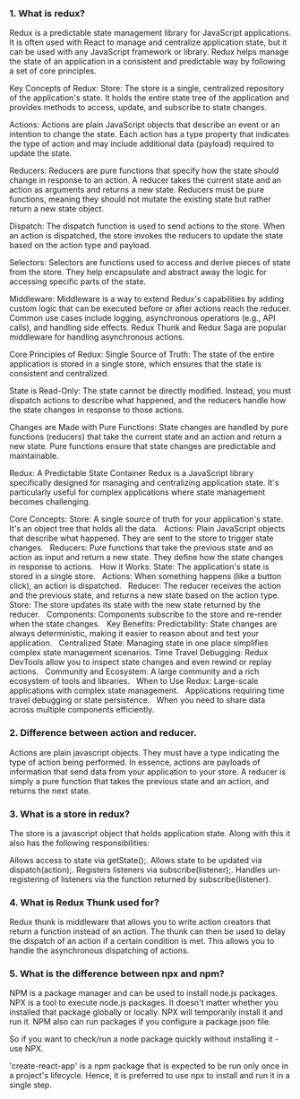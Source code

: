### 1. What is redux?

Redux is a predictable state management library for JavaScript applications. It is often used with React to manage and centralize application state, but it can be used with any JavaScript framework or library. Redux helps manage the state of an application in a consistent and predictable way by following a set of core principles.

Key Concepts of Redux:
Store: The store is a single, centralized repository of the application's state. It holds the entire state tree of the application and provides methods to access, update, and subscribe to state changes.

Actions: Actions are plain JavaScript objects that describe an event or an intention to change the state. Each action has a type property that indicates the type of action and may include additional data (payload) required to update the state.

Reducers: Reducers are pure functions that specify how the state should change in response to an action. A reducer takes the current state and an action as arguments and returns a new state. Reducers must be pure functions, meaning they should not mutate the existing state but rather return a new state object.

Dispatch: The dispatch function is used to send actions to the store. When an action is dispatched, the store invokes the reducers to update the state based on the action type and payload.

Selectors: Selectors are functions used to access and derive pieces of state from the store. They help encapsulate and abstract away the logic for accessing specific parts of the state.

Middleware: Middleware is a way to extend Redux's capabilities by adding custom logic that can be executed before or after actions reach the reducer. Common use cases include logging, asynchronous operations (e.g., API calls), and handling side effects. Redux Thunk and Redux Saga are popular middleware for handling asynchronous actions.

Core Principles of Redux:
Single Source of Truth: The state of the entire application is stored in a single store, which ensures that the state is consistent and centralized.

State is Read-Only: The state cannot be directly modified. Instead, you must dispatch actions to describe what happened, and the reducers handle how the state changes in response to those actions.

Changes are Made with Pure Functions: State changes are handled by pure functions (reducers) that take the current state and an action and return a new state. Pure functions ensure that state changes are predictable and maintainable.


Redux: A Predictable State Container
Redux is a JavaScript library specifically designed for managing and centralizing application state. It's particularly useful for complex applications where state management becomes challenging.   

Core Concepts:
Store: A single source of truth for your application's state. It's an object tree that holds all the data.   
Actions: Plain JavaScript objects that describe what happened. They are sent to the store to trigger state changes.   
Reducers: Pure functions that take the previous state and an action as input and return a new state. They define how the state changes in response to actions.   
How it Works:
State: The application's state is stored in a single store.   
Actions: When something happens (like a button click), an action is dispatched.   
Reducer: The reducer receives the action and the previous state, and returns a new state based on the action type.   
Store: The store updates its state with the new state returned by the reducer.   
Components: Components subscribe to the store and re-render when the state changes.   
Key Benefits:
Predictability: State changes are always deterministic, making it easier to reason about and test your application.   
Centralized State: Managing state in one place simplifies complex state management scenarios.
Time Travel Debugging: Redux DevTools allow you to inspect state changes and even rewind or replay actions.   
Community and Ecosystem: A large community and a rich ecosystem of tools and libraries.   
When to Use Redux:
Large-scale applications with complex state management.   
Applications requiring time travel debugging or state persistence.   
When you need to share data across multiple components efficiently.


### 2. Difference between action and reducer.
Actions are plain javascript objects.
They must have a type indicating the type of action being performed.
In essence, actions are payloads of information that send data from your application to your store.
A reducer is simply a pure function that takes the previous state and an action, and returns the next state.


### 3. What is a store in redux?
The store is a javascript object that holds application state. Along with this it also has the following responsibilities:

Allows access to state via getState();.
Allows state to be updated via dispatch(action);.
Registers listeners via subscribe(listener);.
Handles un-registering of listeners via the function returned by subscribe(listener).

### 4. What is Redux Thunk used for?
Redux thunk is middleware that allows you to write action creators that return a function instead of an action.
The thunk can then be used to delay the dispatch of an action if a certain condition is met. This allows you to handle the asynchronous dispatching of actions.


### 5. What is the difference between npx and npm?
NPM is a package manager and can be used to install node.js packages.
NPX is a tool to execute node.js packages.
It doesn't matter whether you installed that package globally or locally. NPX will temporarily install it and run it. NPM also can run packages if you configure a package.json file.

So if you want to check/run a node package quickly without installing it - use NPX.

'create-react-app' is a npm package that is expected to be run only once in a project's lifecycle. Hence, it is preferred to use npx to install and run it in a single step.